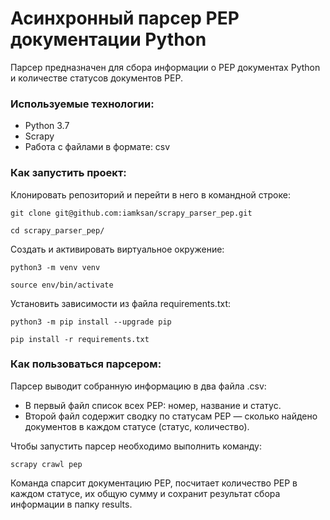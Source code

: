 # Асинхронный парсер PEP документации Python
Парсер предназначен для сбора информации о PEP документах Python и количестве статусов документов PEP.

### Используемые технологии:
+ Python 3.7
+ Scrapy
+ Работа с файлами в формате: csv

### Как запустить проект:

Клонировать репозиторий и перейти в него в командной строке:
```
git clone git@github.com:iamksan/scrapy_parser_pep.git
```
```
cd scrapy_parser_pep/
```

Cоздать и активировать виртуальное окружение:

```
python3 -m venv venv
```
```
source env/bin/activate
```

Установить зависимости из файла requirements.txt:

```
python3 -m pip install --upgrade pip
```
```
pip install -r requirements.txt
```

### Как пользоваться парсером:
Парсер выводит собранную информацию в два файла .csv:
+ В первый файл список всех PEP: номер, название и статус.
+ Второй файл содержит сводку по статусам PEP — сколько найдено документов в каждом статусе (статус, количество).

Чтобы запустить парсер необходимо выполнить команду:
```
scrapy crawl pep
```

Команда спарсит документацию PEP, посчитает количество PEP в каждом статусе, их общую сумму и сохранит результат сбора информации в папку results.